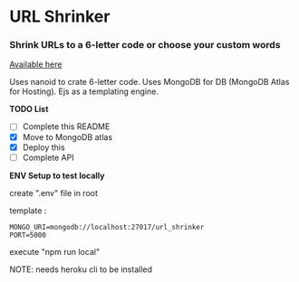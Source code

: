 # URL Shrinker

### Shrink URLs to a 6-letter code or choose your custom words

[Available here](https://ssurl.herokuapp.com/)

Uses nanoid to crate 6-letter code. 
Uses MongoDB for DB (MongoDB Atlas for Hosting).
Ejs as a templating engine.

**TODO List**

- [ ] Complete this README
- [x] Move to MongoDB atlas
- [x] Deploy this
- [ ] Complete API

**ENV Setup to test locally**

create ".env" file in root

template :
```
MONGO_URI=mongodb://localhost:27017/url_shrinker
PORT=5000
```
execute "npm run local"

NOTE: needs heroku cli to be installed
